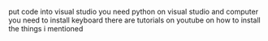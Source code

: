 put code into visual studio you need python on visual studio and computer you need to install keyboard there are tutorials on youtube on how to install the things i mentioned  
